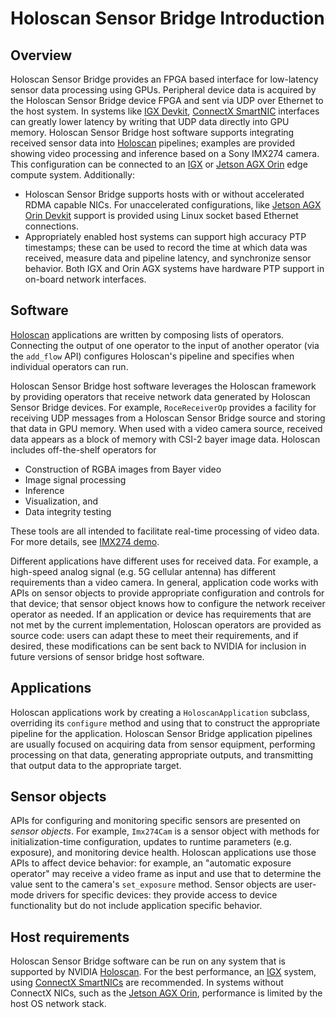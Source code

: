 # Holoscan Sensor Bridge Introduction

## Overview

Holoscan Sensor Bridge provides an FPGA based interface for low-latency sensor data
processing using GPUs. Peripheral device data is acquired by the Holoscan Sensor Bridge
device FPGA and sent via UDP over Ethernet to the host system. In systems like
[IGX Devkit](https://www.nvidia.com/en-us/edge-computing/products/igx),
[ConnectX SmartNIC](https://www.nvidia.com/content/dam/en-zz/Solutions/networking/ethernet-adapters/connectx-7-datasheet-Final.pdf)
interfaces can greatly lower latency by writing that UDP data directly into GPU memory.
Holoscan Sensor Bridge host software supports integrating received sensor data into
[Holoscan](http://docs.nvidia.com/holoscan/sdk-user-guide) pipelines; examples are
provided showing video processing and inference based on a Sony IMX274 camera. This
configuration can be connected to an
[IGX](https://www.nvidia.com/en-us/edge-computing/products/igx) or
[Jetson AGX Orin](https://developer.nvidia.com/embedded/learn/jetson-agx-orin-devkit-user-guide/index.html)
edge compute system. Additionally:

- Holoscan Sensor Bridge supports hosts with or without accelerated RDMA capable NICs.
  For unaccelerated configurations, like
  [Jetson AGX Orin Devkit](https://developer.nvidia.com/embedded/learn/jetson-agx-orin-devkit-user-guide/index.html)
  support is provided using Linux socket based Ethernet connections.
- Appropriately enabled host systems can support high accuracy PTP timestamps; these can
  be used to record the time at which data was received, measure data and pipeline
  latency, and synchronize sensor behavior. Both IGX and Orin AGX systems have hardware
  PTP support in on-board network interfaces.

## Software

[Holoscan](https://docs.nvidia.com/holoscan/sdk-user-guide/holoscan_core.html)
applications are written by composing lists of operators. Connecting the output of one
operator to the input of another operator (via the `add_flow` API) configures Holoscan's
pipeline and specifies when individual operators can run.

Holoscan Sensor Bridge host software leverages the Holoscan framework by providing
operators that receive network data generated by Holoscan Sensor Bridge devices. For
example, `RoceReceiverOp` provides a facility for receiving UDP messages from a Holoscan
Sensor Bridge source and storing that data in GPU memory. When used with a video camera
source, received data appears as a block of memory with CSI-2 bayer image data. Holoscan
includes off-the-shelf operators for

- Construction of RGBA images from Bayer video
- Image signal processing
- Inference
- Visualization, and
- Data integrity testing

These tools are all intended to facilitate real-time processing of video data. For more
details, see [IMX274 demo](applications.md).

Different applications have different uses for received data. For example, a high-speed
analog signal (e.g. 5G cellular antenna) has different requirements than a video camera.
In general, application code works with APIs on sensor objects to provide appropriate
configuration and controls for that device; that sensor object knows how to configure
the network receiver operator as needed. If an application or device has requirements
that are not met by the current implementation, Holoscan operators are provided as
source code: users can adapt these to meet their requirements, and if desired, these
modifications can be sent back to NVIDIA for inclusion in future versions of sensor
bridge host software.

## Applications

Holoscan applications work by creating a `HoloscanApplication` subclass, overriding its
`configure` method and using that to construct the appropriate pipeline for the
application. Holoscan Sensor Bridge application pipelines are usually focused on
acquiring data from sensor equipment, performing processing on that data, generating
appropriate outputs, and transmitting that output data to the appropriate target.

## Sensor objects

APIs for configuring and monitoring specific sensors are presented on _sensor objects_.
For example, `Imx274Cam` is a sensor object with methods for initialization-time
configuration, updates to runtime parameters (e.g. exposure), and monitoring device
health. Holoscan applications use those APIs to affect device behavior: for example, an
"automatic exposure operator" may receive a video frame as input and use that to
determine the value sent to the camera's `set_exposure` method. Sensor objects are
user-mode drivers for specific devices: they provide access to device functionality but
do not include application specific behavior.

## Host requirements

Holoscan Sensor Bridge software can be run on any system that is supported by NVIDIA
[Holoscan](https://docs.nvidia.com/holoscan/sdk-user-guide/holoscan_core.html). For the
best performance, an [IGX](https://www.nvidia.com/en-us/edge-computing/products/igx)
system, using
[ConnectX SmartNICs](https://www.nvidia.com/content/dam/en-zz/Solutions/networking/ethernet-adapters/connectx-7-datasheet-Final.pdf)
are recommended. In systems without ConnectX NICs, such as the
[Jetson AGX Orin](https://developer.nvidia.com/embedded/learn/jetson-agx-orin-devkit-user-guide/index.html),
performance is limited by the host OS network stack.
